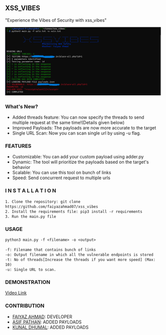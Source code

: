 ## XSS_VIBES
"Experience the Vibes of Security with xss_vibes"

![alt_text](xss_vibes.png)

### What's New?

- Added threads feature: You can now specify the threads to send multiple request at the same time!(Details given below)
- Improved Payloads: The payloads are now more accurate to the target
- Single URL Scan: Now you can scan single url by using -u flag.

### FEATURES

- Customizable: You can add your custom payload using adder.py
- Dynamic: The tool will prioritize the payloads based on the target's behavior
- Scalable: You can use this tool on bunch of links
- Speed: Send concurrent request to multiple urls

### I N S T A L L A T I O N

```
1. Clone the repository: git clone https://github.com/faiyazahmad07/xss_vibes
2. Install the requirements file: pip3 install -r requirements
3. Run the main.py file
```

### USAGE
```
python3 main.py -f <filename> -o <output>

-f: Filename that contains bunch of links
-o: Output filename in which all the vulnerable endpoints is stored
-t: No of threads[Increase the threads if you want more speed] (Max: 10)
-u: Single URL to scan.
```

### DEMONSTRATION

[Video Link](https://www.youtube.com/watch?v=sAYZu5ItX90)

### CONTRIBUTION

- [FAIYAZ AHMAD](https://www.linkedin.com/in/faiyaz-ahmad-64457520b): DEVELOPER
- [ASIF PATHAN](https://www.linkedin.com/in/asifpathan48/): ADDED PAYLOADS
- [KUNAL DHUMAL](https://www.linkedin.com/in/kunal-dhumal-47356721a/): ADDED PAYLOADS
